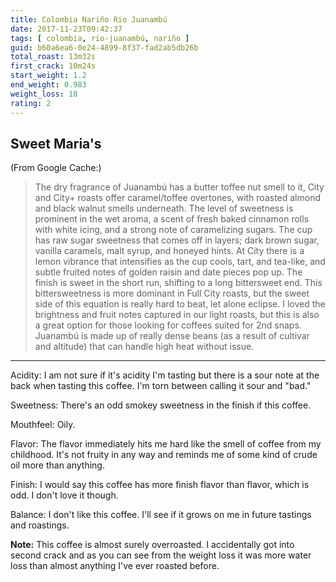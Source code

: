 ```yaml
---
title: Colombia Nariño Rio Juanambú
date: 2017-11-23T09:42:37
tags: [ colombia, rio-juanambú, nariño ]
guid: b60a6ea6-0e24-4899-8f37-fad2ab5db26b
total_roast: 13m32s
first_crack: 10m24s
start_weight: 1.2
end_weight: 0.983
weight_loss: 18
rating: 2
---
```


## Sweet Maria's

(From Google Cache:)

> The dry fragrance of Juanambú has a butter toffee nut smell to it, City and
> City+ roasts offer caramel/toffee overtones, with roasted almond and black
> walnut smells underneath. The level of sweetness is prominent in the wet
> aroma, a scent of fresh baked cinnamon rolls with white icing, and a strong
> note of caramelizing sugars. The cup has raw sugar sweetness that comes off in
> layers; dark brown sugar, vanilla caramels, malt syrup, and honeyed hints. At
> City there is a lemon vibrance that intensifies as the cup cools, tart, and
> tea-like, and subtle fruited notes of golden raisin and date pieces pop up.
> The finish is sweet in the short run, shifting to a long bittersweet end. This
> bittersweetness is more dominant in Full City roasts, but the sweet side of
> this equation is really hard to beat, let alone eclipse. I loved the
> brightness and fruit notes captured in our light roasts, but this is also a
> great option for those looking for coffees suited for 2nd snaps. Juanambú is
> made up of really dense beans (as a result of cultivar and altitude) that can
> handle high heat without issue.

---

Acidity: I am not sure if it's acidity I'm tasting but there is a sour note at
the back when tasting this coffee.  I'm torn between calling it sour and "bad."

Sweetness: There's an odd smokey sweetness in the finish if this coffee.

Mouthfeel:  Oily.

Flavor: The flavor immediately hits me hard like the smell of coffee from my
childhood.  It's not fruity in any way and reminds me of some kind of crude oil
more than anything.

Finish: I would say this coffee has more finish flavor than flavor, which is
odd.  I don't love it though.

Balance: I don't like this coffee.  I'll see if it grows on me in future
tastings and roastings.

**Note:** This coffee is almost surely overroasted.  I accidentally got into
second crack and as you can see from the weight loss it was more water loss than
almost anything I've ever roasted before.
